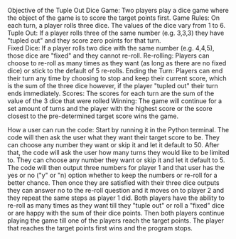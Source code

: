 Objective of the Tuple Out Dice Game: 
Two players play a dice game where the object of the game is to score the target points first. 
Game Rules: 
On each turn, a player rolls three dice. The values of the dice vary from 1 to 6. 
Tuple Out: 
If a player rolls three of the same number (e.g. 3,3,3) they have "tupled out" and they score zero points for that turn.  
Fixed Dice: 
If a player rolls two dice with the same number (e.g. 4,4,5), those dice are "fixed" and they cannot re-roll. 
Re-rolling: 
Players can choose to re-roll as many times as they want (as long as there are no fixed dice) or stick to the default of 5 re-rolls. 
Ending the Turn:
Players can end their turn any time by choosing to stop and keep their current score, which is the sum of the three dice however, if the player "tupled out" their turn ends immediately. 
Scores: 
The scores for each turn are the sum of the value of the 3 dice that were rolled 
Winning: 
The game will continue for a set amount of turns and the player with the highest score or the score closest to the pre-determined target score wins the game. 


How a user can run the code:
Start by running it in the Python terminal.
The code will then ask the user what they want their target score to be. They can choose any number they want or skip it and let it default to 50. 
After that, the code will ask the user how many turns they would like to be limited to. They can choose any number they want or skip it and let it default to 5. 
The code will then output three numbers for player 1 and that user has the yes or no ("y" or "n) option whether to keep the numbers or re-roll for a better chance.
Then once they are satisfied with their three dice outputs they can answer no to the re-roll question and it moves on to player 2 and they repeat the same
steps as player 1 did.
Both players have the ability to re-roll as many times as they want till they "tuple out" or roll a "fixed" dice or are happy with the sum of their dice points.
Then both players continue playing the game till one of the players reach the target points. 
The player that reaches the target points first wins and the program stops. 
